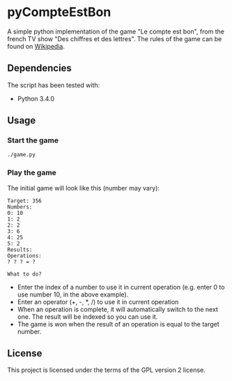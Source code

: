# pyCompteEstBon

A simple python implementation of the game "Le compte est bon", from the french TV show "Des chiffres et des lettres". The rules of the game can be found on [Wikipedia](http://en.wikipedia.org/wiki/Des_chiffres_et_des_lettres#Le_compte_est_bon_.28.22the_total_is_right.22.29).

## Dependencies

The script has been tested with:

- Python 3.4.0

## Usage

### Start the game

```sh
./game.py
```

### Play the game

The initial game will look like this (number may vary):
```
Target: 356
Numbers:
0: 10 
1: 2 
2: 2 
3: 6 
4: 25 
5: 2 
Results:
Operations:
? ? ? = ?

What to do? 
```

- Enter the index of a number to use it in current operation (e.g. enter 0 to use number 10, in the above example).
- Enter an operator (+, -, *, /) to use it in current operation
- When an operation is complete, it will automatically switch to the next one. The result will be indexed so you can use it.
- The game is won when the result of an operation is equal to the target number.

## License

This project is licensed under the terms of the GPL version 2 license.